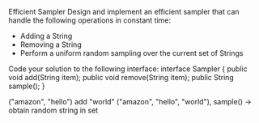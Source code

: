Efficient Sampler
Design and implement an efficient sampler that can handle the following operations in constant time:
- Adding a String
- Removing a String
- Perform a uniform random sampling over the current set of Strings

Code your solution to the following interface:
interface Sampler {
    public void add(String item);
    public void remove(String item);
    public String sample();
}

 ("amazon", "hello") add "world"  ("amazon", "hello", "world"),
 sample() -> obtain random string in set